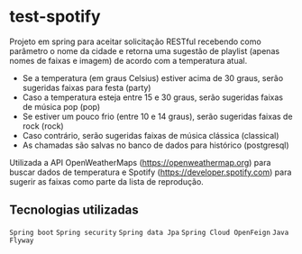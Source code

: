 # test-spotify

Projeto em spring para aceitar solicitação RESTful recebendo como
parâmetro o nome da cidade e retorna uma sugestão de playlist
(apenas nomes de faixas e imagem) de acordo com a temperatura atual.

- Se a temperatura (em graus Celsius) estiver acima de 30 graus, serão sugeridas faixas para
festa (party)
- Caso a temperatura esteja entre 15 e 30 graus, serão sugeridas faixas de música pop (pop)
- Se estiver um pouco frio (entre 10 e 14 graus), serão sugeridas faixas de rock (rock)
- Caso contrário, serão sugeridas faixas de música clássica (classical)
- As chamadas são salvas no banco de dados para histórico (postgresql)

Utilizada a API OpenWeatherMaps (https://openweathermap.org) para
buscar dados de temperatura e Spotify (https://developer.spotify.com) para sugerir
as faixas como parte da lista de reprodução.

## Tecnologias utilizadas
`Spring boot`
`Spring security`
`Spring data Jpa`
`Spring Cloud OpenFeign`
`Java`
`Flyway`

